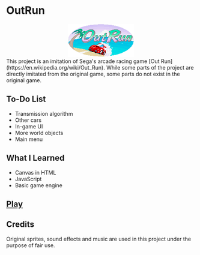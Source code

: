 # OutRun
<div align="center">
<img src="./readme-images/logo.gif" >
</div>
This project is an imitation of Sega's arcade racing game [Out Run](https://en.wikipedia.org/wiki/Out_Run). While some parts of the project are directly imitated from the original game, some parts do not exist in the original game.

## To-Do List
* Transmission algorithm
* Other cars
* In-game UI
* More world objects
* Main menu

## What I Learned
* Canvas in HTML
* JavaScript
* Basic game engine

## [Play](https://biarmic.github.io/outrun-js/)

## Credits
Original sprites, sound effects and music are used in this project under the purpose of fair use.
